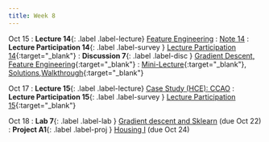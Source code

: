 ```yaml
---
title: Week 8
---
```


Oct 15
: **Lecture 14**{: .label .label-lecture} [Feature Engineering](lecture/lec14)
    : [Note 14](https://ds100.org/course-notes/feature_engineering/feature_engineering.html)
: **Lecture Participation 14**{: .label .label-survey } [Lecture Participation 14](https://app.sli.do/event/omFZ3ewLrDy3PTMtAsqfjv/embed/polls/52c193a7-818e-46a2-adea-69818f6975f1){:target="_blank"}
: **Discussion 7**{: .label .label-disc } [Gradient Descent, Feature Engineering](https://drive.google.com/file/d/1oGCmWbP8lmcyl5LdVzkU_4U-kg44QRwg/view?usp=sharing){:target="_blank"}
    : [Mini-Lecture](https://youtu.be/9-ZfKJX3e14){:target="_blank"}, [Solutions](https://drive.google.com/file/d/1Q8rj8F6OdiriysvDkMz6DRxst8-A3mG8/view?usp=sharing),[Walkthrough](https://youtu.be/D5f27JDliRQ){:target="_blank"}

Oct 17
: **Lecture 15**{: .label .label-lecture} [Case Study (HCE): CCAO](lecture/lec15)
: **Lecture Participation 15**{: .label .label-survey } [Lecture Participation 15](https://app.sli.do/event/hKHvt3ZfyrfFvrTHEu2Uec/embed/polls/3546b9c6-8213-48bd-90ff-de7d96ef3fd5){:target="_blank"}

Oct 18
: **Lab 7**{: .label .label-lab }  [Gradient descent and Sklearn](https://data100.datahub.berkeley.edu/hub/user-redirect/git-pull?repo=https%3A%2F%2Fgithub.com%2FDS-100%2Ffa24-student&urlpath=lab%2Ftree%2Ffa24-student%2Flab%2Flab07%2Flab07.ipynb&branch=main) (due Oct 22)
: **Project A1**{: .label .label-proj } [Housing I](https://data100.datahub.berkeley.edu/hub/user-redirect/git-pull?repo=https%3A%2F%2Fgithub.com%2FDS-100%2Ffa24-student&urlpath=lab%2Ftree%2Ffa24-student%2Fproj%2FprojA1%2FprojA1.ipynb&branch=main) (due Oct 24)